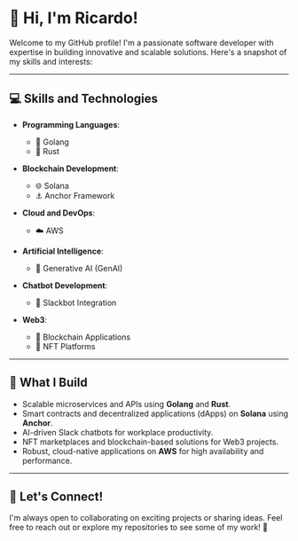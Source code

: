 # 👋 Hi, I'm Ricardo!

Welcome to my GitHub profile! I'm a passionate software developer with expertise in building innovative and scalable solutions. Here's a snapshot of my skills and interests:

---

## 💻 Skills and Technologies

- **Programming Languages**:  
  - 🐹 Golang  
  - 🦀 Rust  

- **Blockchain Development**:  
  - 🌐 Solana  
  - ⚓ Anchor Framework  

- **Cloud and DevOps**:  
  - ☁️ AWS  

- **Artificial Intelligence**:  
  - 🤖 Generative AI (GenAI)  

- **Chatbot Development**:  
  - 💬 Slackbot Integration  

- **Web3**:  
  - 🔗 Blockchain Applications  
  - 🎨 NFT Platforms  

---

## 🚀 What I Build

- Scalable microservices and APIs using **Golang** and **Rust**.  
- Smart contracts and decentralized applications (dApps) on **Solana** using **Anchor**.  
- AI-driven Slack chatbots for workplace productivity.  
- NFT marketplaces and blockchain-based solutions for Web3 projects.  
- Robust, cloud-native applications on **AWS** for high availability and performance.

---

## 🌟 Let's Connect!

I'm always open to collaborating on exciting projects or sharing ideas. Feel free to reach out or explore my repositories to see some of my work! 🚀
